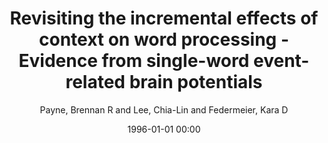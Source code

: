 ---
layout: post
title: Revisiting the incremental effects of context on word processing - Evidence from single-word event-related brain potentials

date: 1996-01-01 00:00
author: Payne, Brennan R and Lee, Chia-Lin and Federmeier, Kara D
journal: Psychophysiology

year: 2015
---